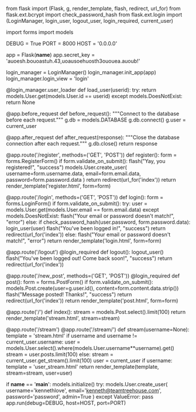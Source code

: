 from flask import (Flask, g, render_template, flash, redirect, url_for)
from flask.ext.bcrypt import check_password_hash
from flask.ext.login import (LoginManager, login_user, logout_user,
                             login_required, current_user)

import forms
import models

DEBUG = True
PORT = 8000
HOST = '0.0.0.0'

app = Flask(__name__)
app.secret_key = 'auoesh.bouoastuh.43,uoausoehuosth3ououea.auoub!'

login_manager = LoginManager()
login_manager.init_app(app)
login_manager.login_view = 'login'

@login_manager.user_loader
def load_user(userid):
    try:
        return models.User.get(models.User.id == userid)
    except models.DoesNotExist:
        return None


@app.before_request
def before_request():
    """Connect to the database before each request."""
    g.db = models.DATABASE
    g.db.connect()
    g.user = current_user


@app.after_request
def after_request(response):
    """Close the database connection after each request."""
    g.db.close()
    return response


@app.route('/register', methods=('GET', 'POST'))
def register():
    form = forms.RegisterForm()
    if form.validate_on_submit():
        flash("Yay, you registered!", "success")
        models.User.create_user(
            username=form.username.data,
            email=form.email.data,
            password=form.password.data
        )
        return redirect(url_for('index'))
    return render_template('register.html', form=form)


@app.route('/login', methods=('GET', 'POST'))
def login():
    form = forms.LoginForm()
    if form.validate_on_submit():
        try:
            user = models.User.get(models.User.email == form.email.data)
        except models.DoesNotExist:
            flash("Your email or password doesn't match!", "error")
        else:
            if check_password_hash(user.password, form.password.data):
                login_user(user)
                flash("You've been logged in!", "success")
                return redirect(url_for('index'))
            else:
                flash("Your email or password doesn't match!", "error")
    return render_template('login.html', form=form)


@app.route('/logout')
@login_required
def logout():
    logout_user()
    flash("You've been logged out! Come back soon!", "success")
    return redirect(url_for('index'))


@app.route('/new_post', methods=('GET', 'POST'))
@login_required
def post():
    form = forms.PostForm()
    if form.validate_on_submit():
        models.Post.create(user=g.user.id(),
                           content=form.content.data.strip())
        flash("Message posted! Thanks!", "success")
        return redirect(url_for('index'))
    return render_template('post.html', form=form)
                                 
                                
                                 
@app.route('/')
def index():
       stream = models.Post.select().limit(100)
       return render_template('stream.html', stream=stream)

@app.route('/stream')
@app.route('/stream/<username>')
def stream(username=None):
    template = 'stream.html'
    if username and username != current_user.username:
        user = models.User.select().where(models.User.username**username).get()
        stream = user.posts.limit(100)
    else:
        stream = current_user.get_stream().limit(100)
        user = current_user
    if username:
        template = 'user_stream.html'
    return render_template(template, stream=stream, user=user)
           

if __name__ == '__main__':
    models.initialize()
    try:
        models.User.create_user(
            username='kennethlove',
            email='kenneth@teamtreehouse.com',
            password='password',
            admin=True
        )
    except ValueError:
        pass
    app.run(debug=DEBUG, host=HOST, port=PORT)
